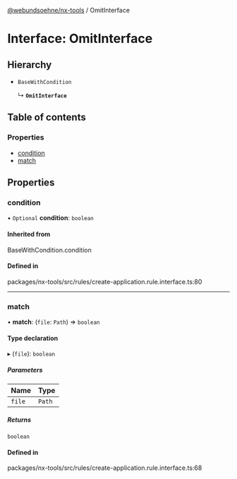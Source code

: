 [@webundsoehne/nx-tools](../README.md) / OmitInterface

# Interface: OmitInterface

## Hierarchy

- `BaseWithCondition`

  ↳ **`OmitInterface`**

## Table of contents

### Properties

- [condition](OmitInterface.md#condition)
- [match](OmitInterface.md#match)

## Properties

### condition

• `Optional` **condition**: `boolean`

#### Inherited from

BaseWithCondition.condition

#### Defined in

packages/nx-tools/src/rules/create-application.rule.interface.ts:80

___

### match

• **match**: (`file`: `Path`) => `boolean`

#### Type declaration

▸ (`file`): `boolean`

##### Parameters

| Name | Type |
| :------ | :------ |
| `file` | `Path` |

##### Returns

`boolean`

#### Defined in

packages/nx-tools/src/rules/create-application.rule.interface.ts:68
